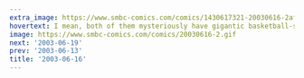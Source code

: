 ```yaml
---
extra_image: https://www.smbc-comics.com/comics/1430617321-20030616-2after.png
hovertext: I mean, both of them mysteriously have gigantic basketball-shaped heads.
image: https://www.smbc-comics.com/comics/20030616-2.gif
next: '2003-06-19'
prev: '2003-06-13'
title: '2003-06-16'
---
```

